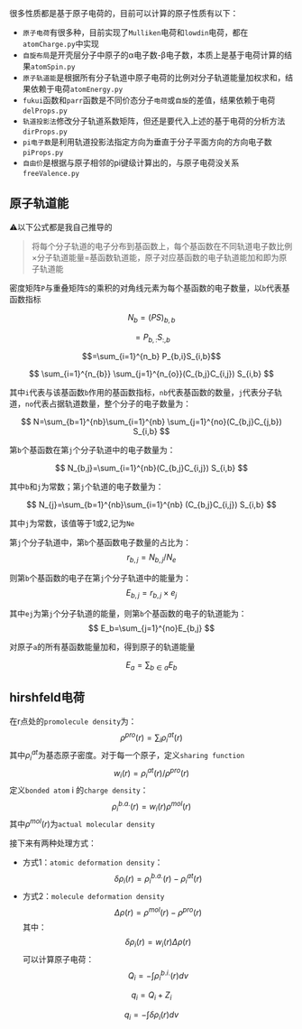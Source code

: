 很多性质都是基于原子电荷的，目前可以计算的原子性质有以下：
- `原子电荷`有很多种，目前实现了`Mulliken`电荷和`lowdin`电荷，都在`atomCharge.py`中实现
- `自旋布局`是开壳层分子中原子的α电子数-β电子数，本质上是基于电荷计算的结果`atomSpin.py`
- `原子轨道能`是根据所有分子轨道中原子电荷的比例对分子轨道能量加权求和，结果依赖于电荷`atomEnergy.py`
- `fukui`函数和`parr`函数是不同价态分子`电荷`或`自旋`的差值，结果依赖于电荷`delProps.py`
- `轨道投影法`修改分子轨道系数矩阵，但还是要代入上述的基于电荷的分析方法`dirProps.py`
- `pi电子数`是利用轨道投影法指定方向为垂直于分子平面方向的方向电子数`piProps.py`
- `自由价`是根据与原子相邻的pi键级计算出的，与原子电荷没关系`freeValence.py`

## 原子轨道能
⚠以下公式都是我自己推导的
> 将每个分子轨道的电子分布到基函数上，每个基函数在不同轨道电子数比例×分子轨道能量=基函数轨道能，原子对应基函数的电子轨道能加和即为原子轨道能

密度矩阵`P`与重叠矩阵`S`的乘积的对角线元素为每个基函数的电子数量，以`b`代表基函数指标

$$N_b=(PS)_{b,b}$$

$$=P_{b,:}S_{:,b}$$

$$=\sum_{i=1}^{n_b} P_{b,i}S_{i,b}$$

$$
\sum_{i=1}^{n_{b}} \sum_{j=1}^{n_{o}}(C_{b,j}C_{i,j}) S_{i,b}
$$

其中`i`代表与该基函数`b`作用的基函数指标，`nb`代表基函数的数量，`j`代表分子轨道，`no`代表占据轨道数量，整个分子的电子数量为：

$$
N=\sum_{b=1}^{nb}\sum_{i=1}^{nb} \sum_{j=1}^{no}(C_{b,j}C_{j,b}) S_{i,b}
$$

第`b`个基函数在第`j`个分子轨道中的电子数量为：

$$
N_{b,j}=\sum_{i=1}^{nb}(C_{b,j}C_{i,j}) S_{i,b}
$$

其中`b`和`j`为常数；第`j`个轨道的电子数量为：

$$
N_{j}=\sum_{b=1}^{nb}\sum_{i=1}^{nb} (C_{b,j}C_{i,j}) S_{i,b}
$$

其中`j`为常数，该值等于1或2,记为`Ne`

第`j`个分子轨道中，第`b`个基函数电子数量的占比为：
$$
r_{b,j}=N_{b,j}/N_{e}
$$

则第`b`个基函数的电子在第`j`个分子轨道中的能量为：
$$
E_{b,j}=r_{b,j}\times e_j
$$

其中`ej`为第`j`个分子轨道的能量，则第`b`个基函数的电子的轨道能为：
$$
E_b=\sum_{j=1}^{no}E_{b,j}
$$

对原子`a`的所有基函数能量加和，得到原子的轨道能量

$$
E_a=\sum_{b∈a}E_b
$$

## hirshfeld电荷

在r点处的`promolecule density`为：
$$
\rho ^{pro}(r)=\sum_{i}\rho _i^{at}(r)
$$
其中$\rho _i^{at}$为基态原子密度。对于每一个原子，定义`sharing function`
$$
w_i(r)=\rho _i^{at}(r)/\rho ^{pro}(r)
$$
定义`bonded atom` i 的`charge density`：
$$
\rho _i^{b.a.}(r)=w_i(r)\rho ^{mol}(r)
$$
其中$\rho ^{mol}(r)$为`actual molecular density`

接下来有两种处理方式：
- 方式1：`atomic deformation density`：
$$
\delta \rho _i(r) =\rho _i^{b.a.}(r)-\rho _i^{at}(r)
$$
- 方式2：`molecule deformation density`
$$
\Delta  \rho (r) =\rho ^{mol}(r)-\rho ^{pro}(r)
$$
其中：
$$
\delta \rho_i (r) =w_i(r)\Delta \rho (r)
$$
可以计算原子电荷：
$$Q_i=-\int \rho _i^{b.i.}(r)dv$$

$$q_i=Q_i+Z_i$$

$$q_i=-\int \delta \rho _i(r)dv$$